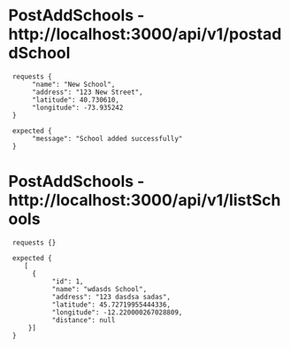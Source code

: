 # PostAddSchools - http://localhost:3000/api/v1/postaddSchool

     requests {
          "name": "New School",
          "address": "123 New Street",
          "latitude": 40.730610,
          "longitude": -73.935242
     }

     expected {
          "message": "School added successfully"
     }

# PostAddSchools - http://localhost:3000/api/v1/listSchools

     requests {}

     expected {
        [
          {
               "id": 1,
               "name": "wdasds School",
               "address": "123 dasdsa sadas",
               "latitude": 45.72719955444336,
               "longitude": -12.220000267028809,
               "distance": null
         }]
     }
